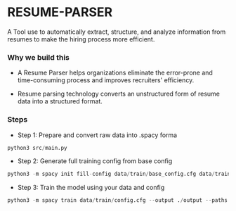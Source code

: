 # RESUME-PARSER
A Tool use to automatically extract, structure, and analyze information from resumes to make the hiring process more efficient.

### Why we build this
- A Resume Parser helps organizations eliminate the error-prone and time-consuming process and improves recruiters' efficiency.

- Resume parsing technology converts an unstructured form of resume data into a structured format.

### Steps

- Step 1: Prepare and convert raw data into .spacy forma
```python
python3 src/main.py
```

- Step 2: Generate full training config from base config
```python
python3 -m spacy init fill-config data/train/base_config.cfg data/train/config.cfg 
```
- Step 3: Train the model using your data and config
```python
python3 -m spacy train data/train/config.cfg --output ./output --paths.train ./train_data.spacy --paths.dev ./test_data.spacy --gpu-id 0
```